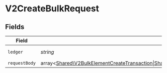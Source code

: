 # V2CreateBulkRequest


## Fields

| Field                                                                                                                                                                                         | Type                                                                                                                                                                                          | Required                                                                                                                                                                                      | Description                                                                                                                                                                                   | Example                                                                                                                                                                                       |
| --------------------------------------------------------------------------------------------------------------------------------------------------------------------------------------------- | --------------------------------------------------------------------------------------------------------------------------------------------------------------------------------------------- | --------------------------------------------------------------------------------------------------------------------------------------------------------------------------------------------- | --------------------------------------------------------------------------------------------------------------------------------------------------------------------------------------------- | --------------------------------------------------------------------------------------------------------------------------------------------------------------------------------------------- |
| `ledger`                                                                                                                                                                                      | *string*                                                                                                                                                                                      | :heavy_check_mark:                                                                                                                                                                            | Name of the ledger.                                                                                                                                                                           | ledger001                                                                                                                                                                                     |
| `requestBody`                                                                                                                                                                                 | array<[Shared\V2BulkElementCreateTransaction\|Shared\V2BulkElementAddMetadata\|Shared\V2BulkElementRevertTransaction\|Shared\V2BulkElementDeleteMetadata](../../Models/Shared/V2BulkElement.md)> | :heavy_minus_sign:                                                                                                                                                                            | N/A                                                                                                                                                                                           |                                                                                                                                                                                               |